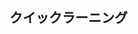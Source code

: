 ## クイックラーニング

### <script> タグ

`defer` 属性 : `<script>` を `<head>` 内の最後に配置する際に付ける。


### Call back

[callback.js](callback.js)

### メソッド

[method](method.js)







